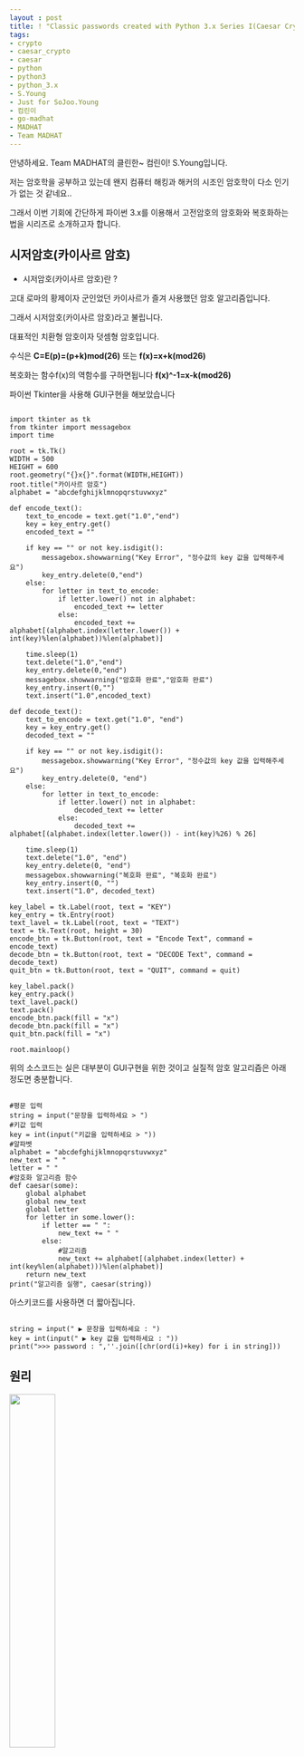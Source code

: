 ```yaml
---
layout : post
title: ! "Classic passwords created with Python 3.x Series I(Caesar Crypto)"
tags:
- crypto
- caesar_crypto
- caesar
- python
- python3
- python_3.x
- S.Young
- Just for SoJoo.Young
- 컴린이
- go-madhat
- MADHAT
- Team MADHAT
---
```


안녕하세요. Team MADHAT의 클린한~ 컴린이! S.Young입니다.

저는 암호학을 공부하고 있는데 왠지 컴퓨터 해킹과 해커의 시조인 암호학이 다소 인기가 없는 것 같네요..

그래서 이번 기회에 간단하게 파이썬 3.x를 이용해서 고전암호의 암호화와 복호화하는 법을 시리즈로 소개하고자 합니다.


**시저암호(카이사르 암호)**
------
* 시저암호(카이사르 암호)란 ? 

고대 로마의 황제이자 군인었던 카이사르가 즐겨 사용했던 암호 알고리즘입니다.

그래서 시저암호(카이사르 암호)라고 불립니다.

대표적인 치환형 암호이자 덧셈형 암호입니다.

수식은 **C=E(p)=(p+k)mod(26)** 또는 **f(x)=x+k(mod26)**

복호화는 함수f(x)의 역함수를 구하면됩니다 **f(x)^-1=x-k(mod26)**

파이썬 Tkinter을 사용해 GUI구현을 해보았습니다
<pre><code>
import tkinter as tk
from tkinter import messagebox
import time

root = tk.Tk()
WIDTH = 500
HEIGHT = 600
root.geometry("{}x{}".format(WIDTH,HEIGHT))
root.title("카이사르 암호")
alphabet = "abcdefghijklmnopqrstuvwxyz"

def encode_text():
    text_to_encode = text.get("1.0","end")
    key = key_entry.get()
    encoded_text = ""

    if key == "" or not key.isdigit():
        messagebox.showwarning("Key Error", "정수값의 key 값을 입력해주세요")
        key_entry.delete(0,"end")
    else:
        for letter in text_to_encode:
            if letter.lower() not in alphabet:
                encoded_text += letter
            else:
                encoded_text += alphabet[(alphabet.index(letter.lower()) + int(key)%len(alphabet))%len(alphabet)]

    time.sleep(1)
    text.delete("1.0","end")
    key_entry.delete(0,"end")
    messagebox.showwarning("암호화 완료","암호화 완료")
    key_entry.insert(0,"")
    text.insert("1.0",encoded_text)

def decode_text():
    text_to_encode = text.get("1.0", "end")
    key = key_entry.get()
    decoded_text = ""

    if key == "" or not key.isdigit():
        messagebox.showwarning("Key Error", "정수값의 key 값을 입력해주세요")
        key_entry.delete(0, "end")
    else:
        for letter in text_to_encode:
            if letter.lower() not in alphabet:
                decoded_text += letter
            else:
                decoded_text += alphabet[(alphabet.index(letter.lower()) - int(key)%26) % 26]

    time.sleep(1)
    text.delete("1.0", "end")
    key_entry.delete(0, "end")
    messagebox.showwarning("복호화 완료", "복호화 완료")
    key_entry.insert(0, "")
    text.insert("1.0", decoded_text)

key_label = tk.Label(root, text = "KEY")
key_entry = tk.Entry(root)
text_lavel = tk.Label(root, text = "TEXT")
text = tk.Text(root, height = 30)
encode_btn = tk.Button(root, text = "Encode Text", command = encode_text)
decode_btn = tk.Button(root, text = "DECODE Text", command = decode_text)
quit_btn = tk.Button(root, text = "QUIT", command = quit)

key_label.pack()
key_entry.pack()
text_lavel.pack()
text.pack()
encode_btn.pack(fill = "x")
decode_btn.pack(fill = "x")
quit_btn.pack(fill = "x")

root.mainloop()
</code></pre>


위의 소스코드는 실은 대부분이 GUI구현을 위한 것이고 실질적 암호 알고리즘은 아래 정도면 충분합니다.
<pre><code>
#평문 입력
string = input("문장을 입력하세요 > ")
#키값 입력
key = int(input("키값을 입력하세요 > "))
#알파벳
alphabet = "abcdefghijklmnopqrstuvwxyz"
new_text = " "
letter = " "
#암호화 알고리즘 함수
def caesar(some):
    global alphabet
    global new_text
    global letter
    for letter in some.lower():
        if letter == " ":
            new_text += " "
        else:
            #알고리즘
            new_text += alphabet[(alphabet.index(letter) + int(key%len(alphabet)))%len(alphabet)]
    return new_text
print("알고리즘 실행", caesar(string))
</code></pre>

아스키코드를 사용하면 더 짧아집니다.
<pre><code>
string = input(" ▶ 문장을 입력하세요 : ")
key = int(input(" ▶ key 값을 입력하세요 : "))
print(">>> password : ",''.join([chr(ord(i)+key) for i in string]))
</code></pre>

**원리**
------
<img src="https://github.com/go-madhat/go-madhat.github.io/blob/master/images/Classic%20passwords%20created%20with%20Python%203.x%20Series%20I(Caesar%20Crypto)/caesar_cipher_left_shift_of_19_circle.png" width="40%">

아주 간단하게도 그림에서 보시는대로 두 문자열을 서로 맞댄 후 한 문자열을 이동한 것입니다.
이동한 칸 수가 바로 우리가 키값이라고 부르는 그것이죠.

![caesar_cipher_left_shift_of_3-svg](https://github.com/go-madhat/go-madhat.github.io/blob/master/images/Classic%20passwords%20created%20with%20Python%203.x%20Series%20I(Caesar%20Crypto)/caesar_cipher_left_shift_of_3-svg.png)

A B C **D** E F G H I J K
    
=> > >

__a__ b c d e f g h i j k

키값 3 입력 == 3칸 이동

************
보다시피 암호 알고리즘이 널리 알려져있고 키값의 경우의 수가 고작 25가지 밖에 안되기 때문에 복호화시 그냥 경우의 수를 다 때려박아서 암호해제가 가능하고 실제로 그렇게 복호화해서 손쉽게 키값과 평문을 역추적하는 쉬운? 암호 알고리즘입니다.

딱히 설명할 것도 없이 너무나 쉽다?보니 암호 알고리즘에 입문하기 아주 좋은 예제라고 생각되는데요.

다음번에는 파이썬3.x를 이용해 다 때려박아서 시저암호(카이사르 암호)를 복호화는 법(전수대입)과 대표적인 치환형암호인 시저암호(카이사르 암호)보다 조금 더 복잡한 치환형암호를 소개하겠습니다.

긴 글 읽어주셔서 감사합니다.

